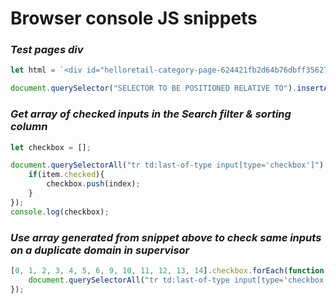 # **Browser console JS snippets**

### *Test pages div*
```js
let html = `<div id="helloretail-category-page-624421fb2d64b76dbff35627" data-filters=" { &apos;hierarchies&apos;: [&apos;Overlocker&apos;, &apos;Bernina Overlocker&apos;] } "></div>`

document.querySelector("SELECTOR TO BE POSITIONED RELATIVE TO").insertAdjacentHTML("beforebegin",html);
```

### *Get array of checked inputs in the Search filter & sorting column*
```js
let checkbox = [];

document.querySelectorAll("tr td:last-of-type input[type='checkbox']").forEach(function(item,index){
    if(item.checked){
        checkbox.push(index);
    }
});
console.log(checkbox);
```
### *Use array generated from snippet above to check same inputs on a duplicate domain in supervisor*
```js
[0, 1, 2, 3, 4, 5, 6, 9, 10, 11, 12, 13, 14].checkbox.forEach(function(item,index){
    document.querySelectorAll("tr td:last-of-type input[type='checkbox']")[checkbox[index]].click()
});
```